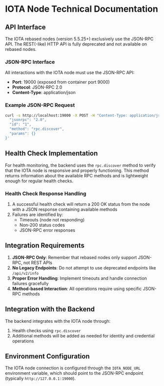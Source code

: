 # IOTA Node Technical Documentation

## API Interface

The IOTA rebased nodes (version 5.5.25+) exclusively use the JSON-RPC API. The REST(-like) HTTP API is fully deprecated and not available on rebased nodes.

### JSON-RPC Interface

All interactions with the IOTA node must use the JSON-RPC API:

- **Port**: 19000 (exposed from container port 9000)
- **Protocol**: JSON-RPC 2.0
- **Content-Type**: application/json

### Example JSON-RPC Request

```bash
curl -s http://localhost:19000 -X POST -H "Content-Type: application/json" -d '{
  "jsonrpc": "2.0",
  "id": "1",
  "method": "rpc.discover",
  "params": {}
}'
```

## Health Check Implementation

For health monitoring, the backend uses the `rpc.discover` method to verify that the IOTA node is responsive and properly functioning. This method returns information about the available RPC methods and is lightweight enough for regular health checks.

### Health Check Response Handling

1. A successful health check will return a 200 OK status from the node with a JSON response containing available methods
2. Failures are identified by:
   - Timeouts (node not responding)
   - Non-200 status codes
   - JSON-RPC error responses

## Integration Requirements

1. **JSON-RPC Only**: Remember that rebased nodes only support JSON-RPC, not REST APIs
2. **No Legacy Endpoints**: Do not attempt to use deprecated endpoints like `/api/v2/info`
3. **Proper Error Handling**: Implement timeouts and handle connection failures gracefully
4. **Method-based Interaction**: All operations require using specific JSON-RPC methods

## Integration with the Backend

The backend integrates with the IOTA node through:

1. Health checks using `rpc.discover`
2. Additional methods will be added as needed for identity and credential operations

## Environment Configuration

The IOTA node connection is configured through the `IOTA_NODE_URL` environment variable, which should point to the JSON-RPC endpoint (typically `http://127.0.0.1:19000`).
